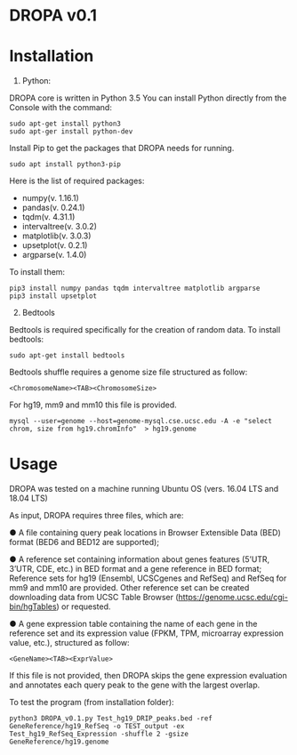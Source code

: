 # DROPA v0.1

# Installation
1) Python:

DROPA core is written in Python 3.5 You can install Python directly from the Console with the command:

	sudo apt-get install python3
	sudo apt-ger install python-dev

Install Pip to get the packages that DROPA needs for running.

	sudo apt install python3-pip

Here is the list of required packages:

  - numpy(v. 1.16.1)
  - pandas(v. 0.24.1)
  - tqdm(v. 4.31.1)
  - intervaltree(v. 3.0.2)
  - matplotlib(v. 3.0.3)
  - upsetplot(v. 0.2.1)
  - argparse(v. 1.4.0)

To install them:

	pip3 install numpy pandas tqdm intervaltree matplotlib argparse
	pip3 install upsetplot

2) Bedtools

Bedtools is required specifically for the creation of random data. To install bedtools:

	sudo apt-get install bedtools

Bedtools shuffle requires a genome size file structured as follow:

	<ChromosomeName><TAB><ChromosomeSize>

For hg19, mm9 and mm10 this file is provided.

	mysql --user=genome --host=genome-mysql.cse.ucsc.edu -A -e "select chrom, size from hg19.chromInfo"  > hg19.genome  


# Usage
DROPA was tested on a machine running Ubuntu OS (vers. 16.04 LTS and 18.04 LTS)

As input, DROPA requires three files, which are:

●	A file containing query peak locations in Browser Extensible Data (BED) format (BED6 and BED12 are supported);

●	A reference set containing information about genes features (5’UTR, 3’UTR, CDE, etc.) in BED format and a gene reference in BED format; Reference sets for hg19 (Ensembl, UCSCgenes and RefSeq) and RefSeq for mm9 and mm10 are provided. Other reference set can be created downloading data from UCSC Table Browser (https://genome.ucsc.edu/cgi-bin/hgTables) or requested.

●	A gene expression table  containing the name of each gene in the reference set and its expression value (FPKM, TPM, microarray expression value, etc.), structured as follow:

	<GeneName><TAB><ExprValue>

If this file is not provided, then DROPA skips the gene expression evaluation and annotates each query peak to the gene with the largest overlap.


To test the program (from installation folder):

	python3 DROPA_v0.1.py Test_hg19_DRIP_peaks.bed -ref GeneReference/hg19_RefSeq -o TEST_output -ex Test_hg19_RefSeq_Expression -shuffle 2 -gsize GeneReference/hg19.genome
